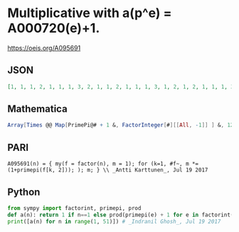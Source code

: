 # Multiplicative with a\(p^e\) \= A000720\(e\)\+1\.
https://oeis.org/A095691
## JSON
```JSON
[1, 1, 1, 2, 1, 1, 1, 3, 2, 1, 1, 2, 1, 1, 1, 3, 1, 2, 1, 2, 1, 1, 1, 3, 2, 1, 3, 2, 1, 1, 1, 4, 1, 1, 1, 4, 1, 1, 1, 3, 1, 1, 1, 2, 2, 1, 1, 3, 2, 2, 1, 2, 1, 3, 1, 3, 1, 1, 1, 2, 1, 1, 2, 4, 1, 1, 1, 2, 1, 1, 1, 6, 1, 1, 2, 2, 1, 1, 1, 3, 3, 1, 1, 2, 1, 1, 1, 3, 1, 2, 1, 2, 1, 1, 1, 4, 1, 2, 2, 4, 1, 1, 1, 3, 1]
```
## Mathematica
```Mathematica
Array[Times @@ Map[PrimePi@# + 1 &, FactorInteger[#][[All, -1]] ] &, 120] (* _Michael De Vlieger_, Jul 19 2017 *)
```
## PARI
```PARI
A095691(n) = { my(f = factor(n), m = 1); for (k=1, #f~, m *= (1+primepi(f[k, 2])); ); m; } \\ _Antti Karttunen_, Jul 19 2017
```
## Python
```Python
from sympy import factorint, primepi, prod
def a(n): return 1 if n==1 else prod(primepi(e) + 1 for e in factorint(n).values())
print([a(n) for n in range(1, 51)]) # _Indranil Ghosh_, Jul 19 2017
```
